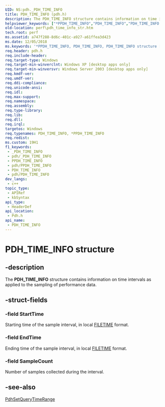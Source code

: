 ```yaml
---
UID: NS:pdh._PDH_TIME_INFO
title: PDH_TIME_INFO (pdh.h)
description: The PDH_TIME_INFO structure contains information on time intervals as applied to the sampling of performance data.
helpviewer_keywords: ["*PPDH_TIME_INFO","PDH_TIME_INFO","PDH_TIME_INFO structure [Perf]","PPDH_TIME_INFO","PPDH_TIME_INFO structure pointer [Perf]","_win32_pdh_time_info_str","base.pdh_time_info_str","pdh/PDH_TIME_INFO","pdh/PPDH_TIME_INFO","perf.pdh_time_info_str"]
old-location: perf\pdh_time_info_str.htm
tech.root: perf
ms.assetid: a747f288-8d6c-401c-a927-a61ffea3d423
ms.date: 12/05/2018
ms.keywords: '*PPDH_TIME_INFO, PDH_TIME_INFO, PDH_TIME_INFO structure [Perf], PPDH_TIME_INFO, PPDH_TIME_INFO structure pointer [Perf], _win32_pdh_time_info_str, base.pdh_time_info_str, pdh/PDH_TIME_INFO, pdh/PPDH_TIME_INFO, perf.pdh_time_info_str'
req.header: pdh.h
req.include-header: 
req.target-type: Windows
req.target-min-winverclnt: Windows XP [desktop apps only]
req.target-min-winversvr: Windows Server 2003 [desktop apps only]
req.kmdf-ver: 
req.umdf-ver: 
req.ddi-compliance: 
req.unicode-ansi: 
req.idl: 
req.max-support: 
req.namespace: 
req.assembly: 
req.type-library: 
req.lib: 
req.dll: 
req.irql: 
targetos: Windows
req.typenames: PDH_TIME_INFO, *PPDH_TIME_INFO
req.redist: 
ms.custom: 19H1
f1_keywords:
 - _PDH_TIME_INFO
 - pdh/_PDH_TIME_INFO
 - PPDH_TIME_INFO
 - pdh/PPDH_TIME_INFO
 - PDH_TIME_INFO
 - pdh/PDH_TIME_INFO
dev_langs:
 - c++
topic_type:
 - APIRef
 - kbSyntax
api_type:
 - HeaderDef
api_location:
 - Pdh.h
api_name:
 - PDH_TIME_INFO
---
```


# PDH_TIME_INFO structure


## -description

The 
<b>PDH_TIME_INFO</b> structure contains information on time intervals as applied to the sampling of performance data.

## -struct-fields

### -field StartTime

Starting time of the sample interval, in local <a href="https://docs.microsoft.com/windows/desktop/api/minwinbase/ns-minwinbase-filetime">FILETIME</a> format.

### -field EndTime

Ending time of the sample interval, in local <a href="https://docs.microsoft.com/windows/desktop/api/minwinbase/ns-minwinbase-filetime">FILETIME</a> format.

### -field SampleCount

Number of samples collected during the interval.

## -see-also

<a href="https://docs.microsoft.com/windows/desktop/api/pdh/nf-pdh-pdhsetquerytimerange">PdhSetQueryTimeRange</a>

